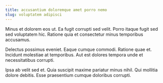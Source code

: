 ```yaml
---
title: accusantium doloremque amet porro nemo
slug: voluptatem adipisci
---
```


Minus et dolorem eos ut. Ea fugit corrupti sed velit. Porro itaque fugit sed sed voluptatem hic. Ratione quia et consectetur minus temporibus accusamus.

Delectus possimus eveniet. Eaque cumque commodi. Ratione quae et. Incidunt molestiae at temporibus. Aut est dolores tempora unde et necessitatibus corrupti.

Ipsa ab velit sed et. Quia suscipit maxime pariatur minus nihil. Qui mollitia dolore debitis. Esse praesentium cumque doloribus corrupti.
